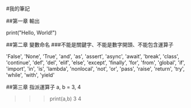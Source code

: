 #我的筆記

##第一章 輸出

print("Hello, World!")

##第二章 變數命名
###不能是關鍵字、不能是數字開頭、不能包含運算子

'False', 'None', 'True', 'and', 'as', 'assert', 'async', 
'await', 'break', 'class', 'continue', 'def', 'del', 'elif', 
'else', 'except', 'finally', 'for', 'from', 'global', 'if', 
'import', 'in', 'is', 'lambda', 'nonlocal', 'not', 'or',
 'pass', 'raise', 'return', 'try', 'while', 'with', 'yield'
 
 ##第三章 指派運算子
a, b = 3, 4
>>> print(a,b)
3 4




